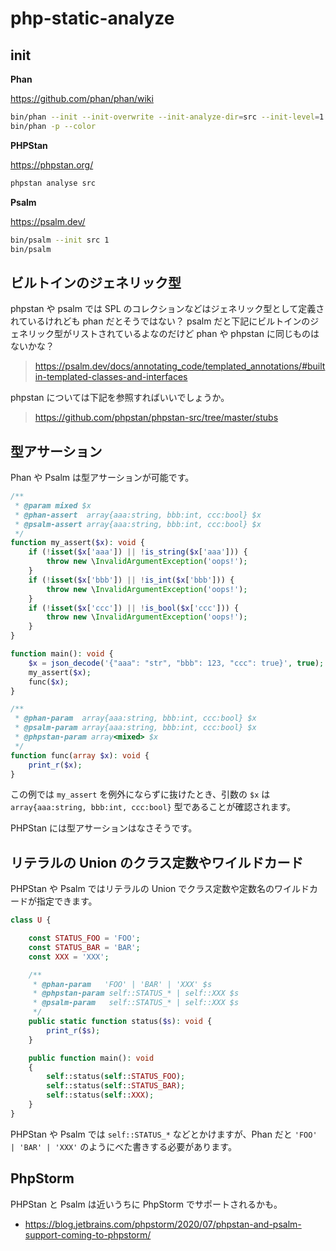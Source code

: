 # php-static-analyze

## init

**Phan**

https://github.com/phan/phan/wiki

```sh
bin/phan --init --init-overwrite --init-analyze-dir=src --init-level=1
bin/phan -p --color
```

**PHPStan**

https://phpstan.org/

```sh
phpstan analyse src
```

**Psalm**

https://psalm.dev/

```sh
bin/psalm --init src 1
bin/psalm
```

## ビルトインのジェネリック型

phpstan や psalm では SPL のコレクションなどはジェネリック型として定義されているけれども phan だとそうではない？
psalm だと下記にビルトインのジェネリック型がリストされているよなのだけど phan や phpstan に同じものはないかな？

> https://psalm.dev/docs/annotating_code/templated_annotations/#builtin-templated-classes-and-interfaces

phpstan については下記を参照すればいいでしょうか。

> https://github.com/phpstan/phpstan-src/tree/master/stubs

## 型アサーション

Phan や Psalm は型アサーションが可能です。

```php
/**
 * @param mixed $x
 * @phan-assert  array{aaa:string, bbb:int, ccc:bool} $x
 * @psalm-assert array{aaa:string, bbb:int, ccc:bool} $x
 */
function my_assert($x): void {
    if (!isset($x['aaa']) || !is_string($x['aaa'])) {
        throw new \InvalidArgumentException('oops!');
    }
    if (!isset($x['bbb']) || !is_int($x['bbb'])) {
        throw new \InvalidArgumentException('oops!');
    }
    if (!isset($x['ccc']) || !is_bool($x['ccc'])) {
        throw new \InvalidArgumentException('oops!');
    }
}

function main(): void {
    $x = json_decode('{"aaa": "str", "bbb": 123, "ccc": true}', true);
    my_assert($x);
    func($x);
}

/**
 * @phan-param  array{aaa:string, bbb:int, ccc:bool} $x
 * @psalm-param array{aaa:string, bbb:int, ccc:bool} $x
 * @phpstan-param array<mixed> $x
 */
function func(array $x): void {
    print_r($x);
}
```

この例では `my_assert` を例外にならずに抜けたとき、引数の `$x` は `array{aaa:string, bbb:int, ccc:bool}` 型であることが確認されます。

PHPStan には型アサーションはなさそうです。

## リテラルの Union のクラス定数やワイルドカード

PHPStan や Psalm ではリテラルの Union でクラス定数や定数名のワイルドカードが指定できます。

```php
class U {

    const STATUS_FOO = 'FOO';
    const STATUS_BAR = 'BAR';
    const XXX = 'XXX';

    /**
     * @phan-param   'FOO' | 'BAR' | 'XXX' $s
     * @phpstan-param self::STATUS_* | self::XXX $s
     * @psalm-param   self::STATUS_* | self::XXX $s
     */
    public static function status($s): void {
        print_r($s);
    }

    public function main(): void
    {
        self::status(self::STATUS_FOO);
        self::status(self::STATUS_BAR);
        self::status(self::XXX);
    }
}
```

PHPStan や Psalm では `self::STATUS_*` などとかけますが、Phan だと `'FOO' | 'BAR' | 'XXX'` のようにべた書きする必要があります。

## PhpStorm

PHPStan と Psalm は近いうちに PhpStorm でサポートされるかも。

- https://blog.jetbrains.com/phpstorm/2020/07/phpstan-and-psalm-support-coming-to-phpstorm/
